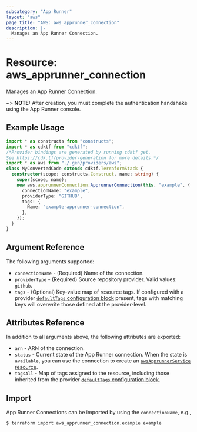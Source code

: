 ```yaml
---
subcategory: "App Runner"
layout: "aws"
page_title: "AWS: aws_apprunner_connection"
description: |-
  Manages an App Runner Connection.
---
```


# Resource: aws_apprunner_connection

Manages an App Runner Connection.

~> **NOTE:** After creation, you must complete the authentication handshake using the App Runner console.

## Example Usage

```typescript
import * as constructs from "constructs";
import * as cdktf from "cdktf";
/*Provider bindings are generated by running cdktf get.
See https://cdk.tf/provider-generation for more details.*/
import * as aws from "./.gen/providers/aws";
class MyConvertedCode extends cdktf.TerraformStack {
  constructor(scope: constructs.Construct, name: string) {
    super(scope, name);
    new aws.apprunnerConnection.ApprunnerConnection(this, "example", {
      connectionName: "example",
      providerType: "GITHUB",
      tags: {
        Name: "example-apprunner-connection",
      },
    });
  }
}

```

## Argument Reference

The following arguments supported:

* `connectionName` - (Required) Name of the connection.
* `providerType` - (Required) Source repository provider. Valid values: `github`.
* `tags` - (Optional) Key-value map of resource tags. If configured with a provider [`defaultTags` configuration block](https://registry.terraform.io/providers/hashicorp/aws/latest/docs#default_tags-configuration-block) present, tags with matching keys will overwrite those defined at the provider-level.

## Attributes Reference

In addition to all arguments above, the following attributes are exported:

* `arn` - ARN of the connection.
* `status` - Current state of the App Runner connection. When the state is `available`, you can use the connection to create an [`awsApprunnerService` resource](apprunner_service.html).
* `tagsAll` - Map of tags assigned to the resource, including those inherited from the provider [`defaultTags` configuration block](https://registry.terraform.io/providers/hashicorp/aws/latest/docs#default_tags-configuration-block).

## Import

App Runner Connections can be imported by using the `connectionName`, e.g.,

```
$ terraform import aws_apprunner_connection.example example
```

<!-- cache-key: cdktf-0.17.0-pre.15 input-3c0b89d0b0d93a073873256ba63eb4326c079370dbd6f88aa35048dc60890283 -->